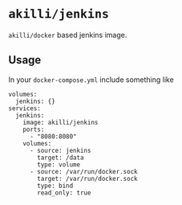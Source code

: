 # `akilli/jenkins`

`akilli/docker` based jenkins image. 

## Usage

In your `docker-compose.yml` include something like

    volumes:
      jenkins: {}
    services:
      jenkins:
        image: akilli/jenkins
        ports:
          - "8080:8080"
        volumes:
          - source: jenkins
            target: /data
            type: volume
          - source: /var/run/docker.sock
            target: /var/run/docker.sock
            type: bind
            read_only: true
